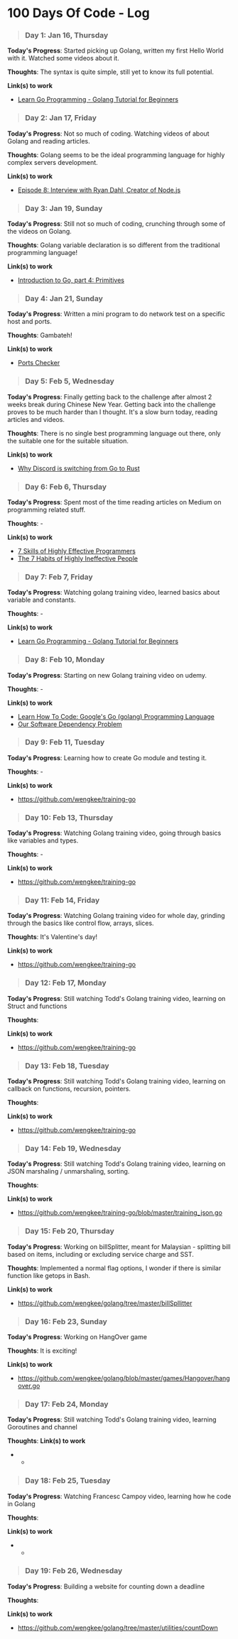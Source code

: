 # 100 Days Of Code - Log

>### Day 1: Jan 16, Thursday

**Today's Progress**: Started picking up Golang, written my first Hello World with it. Watched some videos about it.

**Thoughts**: The syntax is quite simple, still yet to know its full potential.

**Link(s) to work**  
* [Learn Go Programming - Golang Tutorial for Beginners](https://www.youtube.com/watch?v=YS4e4q9oBaU)  


>### Day 2: Jan 17, Friday

**Today's Progress**: Not so much of coding. Watching videos of about Golang and reading articles. 

**Thoughts**: Golang seems to be the ideal programming language for highly complex servers development.

**Link(s) to work**  
* [Episode 8: Interview with Ryan Dahl, Creator of Node.js](https://mappingthejourney.com/single-post/2017/08/31/episode-8-interview-with-ryan-dahl-creator-of-nodejs)


>### Day 3: Jan 19, Sunday

**Today's Progress**: Still not so much of coding, crunching through some of the videos on Golang. 

**Thoughts**: Golang variable declaration is so different from the traditional programming language!

**Link(s) to work**  
* [Introduction to Go, part 4: Primitives](https://www.youtube.com/watch?v=e23ojoUOz-Y&list=PLq9Ra239pNZC0MgMN4j6ZiPHv_c0UPnBX&index=4)

>### Day 4: Jan 21, Sunday

**Today's Progress**: Written a mini program to do network test on a specific host and ports.

**Thoughts**: Gambateh!

**Link(s) to work**  
* [Ports Checker](https://github.com/wengkee/go-training/blob/master/port_checker.go)

>### Day 5: Feb 5, Wednesday

**Today's Progress**: Finally getting back to the challenge after almost 2 weeks break during Chinese New Year. Getting back into the challenge proves to be much harder than I thought. It's a slow burn today, reading articles and videos.

**Thoughts**: There is no single best programming language out there, only the suitable one for the suitable situation.

**Link(s) to work**  
* [Why Discord is switching from Go to Rust](https://blog.discordapp.com/why-discord-is-switching-from-go-to-rust-a190bbca2b1f)

>### Day 6: Feb 6, Thursday

**Today's Progress**: Spent most of the time reading articles on Medium on programming related stuff.

**Thoughts**: -

**Link(s) to work**  
* [7 Skills of Highly Effective Programmers](https://medium.com/better-programming/7-habits-of-highly-effective-programmers-563ee3b63f33)
* [The 7 Habits of Highly Ineffective People](https://medium.com/mind-cafe/the-7-habits-of-highly-ineffective-people-44b0ff317be)

>### Day 7: Feb 7, Friday

**Today's Progress**: Watching golang training video, learned basics about variable and constants.

**Thoughts**: -

**Link(s) to work**  
* [Learn Go Programming - Golang Tutorial for Beginners](https://www.youtube.com/watch?v=YS4e4q9oBaU&t=5189s)

>### Day 8: Feb 10, Monday

**Today's Progress**: Starting on new Golang training video on udemy.

**Thoughts**: -

**Link(s) to work**  
* [Learn How To Code: Google's Go (golang) Programming Language](https://www.udemy.com/course/learn-how-to-code/)
* [Our Software Dependency Problem](https://research.swtch.com/deps)

>### Day 9: Feb 11, Tuesday

**Today's Progress**: Learning how to create Go module and testing it.

**Thoughts**: -

**Link(s) to work**  
* https://github.com/wengkee/training-go

>### Day 10: Feb 13, Thursday

**Today's Progress**: Watching Golang training video, going through basics like variables and types.

**Thoughts**: -

**Link(s) to work**  
* https://github.com/wengkee/training-go

>### Day 11: Feb 14, Friday

**Today's Progress**: Watching Golang training video for whole day, grinding through the basics like control flow, arrays, slices.

**Thoughts**: It's Valentine's day!

**Link(s) to work**  
* https://github.com/wengkee/training-go

>### Day 12: Feb 17, Monday

**Today's Progress**: Still watching Todd's Golang training video, learning on Struct and functions

**Thoughts**: 

**Link(s) to work**  
* https://github.com/wengkee/training-go

>### Day 13: Feb 18, Tuesday

**Today's Progress**: Still watching Todd's Golang training video, learning on callback on functions, recursion, pointers.

**Thoughts**: 

**Link(s) to work**  
* https://github.com/wengkee/training-go

>### Day 14: Feb 19, Wednesday

**Today's Progress**: Still watching Todd's Golang training video, learning on JSON marshaling / unmarshaling, sorting.

**Thoughts**: 

**Link(s) to work**  
* https://github.com/wengkee/training-go/blob/master/training_json.go

>### Day 15: Feb 20, Thursday

**Today's Progress**: Working on billSplitter, meant for Malaysian - splitting bill based on items, including or excluding service charge and SST.

**Thoughts**: Implemented a normal flag options, I wonder if there is similar function like getops in Bash.

**Link(s) to work**  
* https://github.com/wengkee/golang/tree/master/billSpllitter


>### Day 16: Feb 23, Sunday

**Today's Progress**: Working on HangOver game

**Thoughts**: It is exciting! 

**Link(s) to work**  
* https://github.com/wengkee/golang/blob/master/games/Hangover/hangover.go

>### Day 17: Feb 24, Monday

**Today's Progress**: Still watching Todd's Golang training video, learning Goroutines and channel

**Thoughts**: 
**Link(s) to work**  
* -

>### Day 18: Feb 25, Tuesday

**Today's Progress**: Watching Francesc Campoy video, learning how he code in Golang

**Thoughts**: 

**Link(s) to work**  
* -

>### Day 19: Feb 26, Wednesday

**Today's Progress**: Building a website for counting down a deadline

**Thoughts**: 

**Link(s) to work**  
* https://github.com/wengkee/golang/tree/master/utilities/countDown